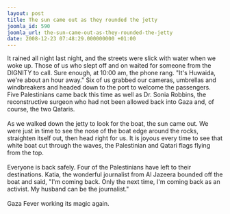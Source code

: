 ```yaml
---
layout: post
title: The sun came out as they rounded the jetty
joomla_id: 590
joomla_url: the-sun-came-out-as-they-rounded-the-jetty
date: 2008-12-23 07:48:29.000000000 +01:00
---
```

It rained all night last night, and the streets were slick with water when we woke up. Those of us who slept off and on waited for someone from the DIGNITY to call. Sure enough, at 10:00 am, the phone rang. &quot;It's Huwaida, we're about an hour away.&quot; Six of us grabbed our cameras, umbrellas and windbreakers and headed down to the port to welcome the passengers. Five Palestinians came back this time as well as Dr. Sonia Robbins, the reconstructive surgeon who had not been allowed back into Gaza and, of course, the two Qataris.<br /><br />As we walked down the jetty to look for the boat, the sun came out. We were just in time to see the nose of the boat edge around the rocks, straighten itself out, then head right for us. It is joyous every time to see that white boat cut through the waves, the Palestinian and Qatari flags flying from the top. <br /><br />Everyone is back safely. Four of the Palestinians have left to their destinations. Katia, the wonderful journalist from Al Jazeera bounded off the boat and said, &quot;I'm coming back. Only the next time, I'm coming back as an activist. My husband can be the journalist.&quot;<br /><br />Gaza Fever working its magic again.<p><a href=""></a></p>
